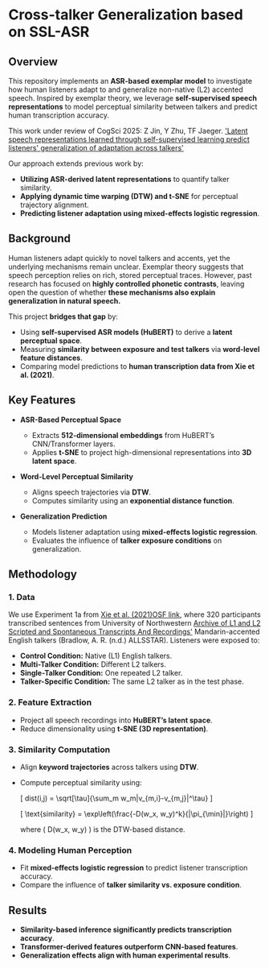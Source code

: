 # Cross-talker Generalization based on SSL-ASR

## **Overview**
This repository implements an **ASR-based exemplar model** to investigate how human listeners adapt to and generalize non-native (L2) accented speech. Inspired by exemplar theory, we leverage **self-supervised speech representations** to model perceptual similarity between talkers and predict human transcription accuracy.

This work under review of CogSci 2025:
Z Jin, Y Zhu, TF Jaeger. ['Latent speech representations learned through self-supervised learning predict listeners' generalization of adaptation across talkers'](https://cognitivesciencesociety.org/cogsci-2025/) 


Our approach extends previous work by:
- **Utilizing ASR-derived latent representations** to quantify talker similarity.
- **Applying dynamic time warping (DTW) and t-SNE** for perceptual trajectory alignment.
- **Predicting listener adaptation using mixed-effects logistic regression**.

## **Background**
Human listeners adapt quickly to novel talkers and accents, yet the underlying mechanisms remain unclear. Exemplar theory suggests that speech perception relies on rich, stored perceptual traces. However, past research has focused on **highly controlled phonetic contrasts**, leaving open the question of whether **these mechanisms also explain generalization in natural speech.**

This project **bridges that gap** by:
- Using **self-supervised ASR models (HuBERT)** to derive a **latent perceptual space**.
- Measuring **similarity between exposure and test talkers** via **word-level feature distances**.
- Comparing model predictions to **human transcription data from Xie et al. (2021)**.

## **Key Features**
- **ASR-Based Perceptual Space**  
  - Extracts **512-dimensional embeddings** from HuBERT’s CNN/Transformer layers.
  - Applies **t-SNE** to project high-dimensional representations into **3D latent space**.

- **Word-Level Perceptual Similarity**  
  - Aligns speech trajectories via **DTW**.
  - Computes similarity using an **exponential distance function**.

- **Generalization Prediction**  
  - Models listener adaptation using **mixed-effects logistic regression**.
  - Evaluates the influence of **talker exposure conditions** on generalization.

## **Methodology**
### 1. **Data**  
We use Experiment 1a from [Xie et al. (2021)](https://pubmed.ncbi.nlm.nih.gov/34370501/)[OSF link](https://osf.io/brwx5/), where 320 participants transcribed sentences from University of Northwestern [Archive of L1 and L2 Scripted and Spontaneous Transcripts And Recordings'](https://speechbox.linguistics.northwestern.edu/allsstar) Mandarin-accented English talkers (Bradlow, A. R. (n.d.) ALLSSTAR). Listeners were exposed to:
- **Control Condition:** Native (L1) English talkers.
- **Multi-Talker Condition:** Different L2 talkers.
- **Single-Talker Condition:** One repeated L2 talker.
- **Talker-Specific Condition:** The same L2 talker as in the test phase.

### 2. **Feature Extraction**  
- Project all speech recordings into **HuBERT’s latent space**.
- Reduce dimensionality using **t-SNE (3D representation)**.

### 3. **Similarity Computation**  
- Align **keyword trajectories** across talkers using **DTW**.
- Compute perceptual similarity using:

  \[
  dist(i,j) = \sqrt[\tau]{\sum_m w_m|v_{m,i}-v_{m,j}|^\tau}
  \]

  \[
  \text{similarity} = \exp\left(\frac{-D(w_x, w_y)^k}{|\pi_{\min}|}\right)
  \]

  where \( D(w_x, w_y) \) is the DTW-based distance.

### 4. **Modeling Human Perception**  
- Fit **mixed-effects logistic regression** to predict listener transcription accuracy.
- Compare the influence of **talker similarity vs. exposure condition**.

## **Results**
- **Similarity-based inference significantly predicts transcription accuracy**.
- **Transformer-derived features outperform CNN-based features**.
- **Generalization effects align with human experimental results**.
